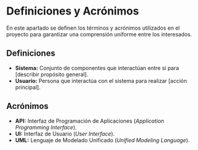 # Definiciones y Acrónimos

En este apartado se definen los términos y acrónimos utilizados en el proyecto para garantizar una comprensión uniforme entre los interesados.

## Definiciones

- **Sistema:** Conjunto de componentes que interactúan entre sí para [describir propósito general].
- **Usuario:** Persona que interactúa con el sistema para realizar [acción principal].

## Acrónimos

- **API:** Interfaz de Programación de Aplicaciones (*Application Programming Interface*).
- **UI:** Interfaz de Usuario (*User Interface*).
- **UML:** Lenguaje de Modelado Unificado (*Unified Modeling Language*).
